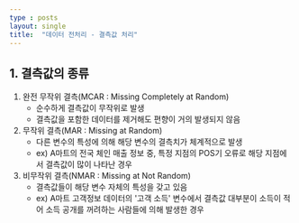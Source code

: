 ```yaml
---
type : posts
layout: single
title:  "데이터 전처리 - 결측값 처리"
---
```


## 1. 결측값의 종류  
 1) 완전 무작위 결측(MCAR : Missing Completely at Random)
    - 순수하게 결측값이 무작위로 발생
    - 결측값을 포함한 데이터를 제거해도 편향이 거의 발생되지 않음  
 2) 무작위 결측(MAR : Missing at Random)
    - 다른 변수의 특성에 의해 해당 변수의 결측치가 체계적으로 발생
    - ex) A마트의 전국 체인 매출 정보 중, 특정 지점의 POS기 오류로 해당 지점에서 결측값이 많이 나타난 경우  
 3) 비무작위 결측(NMAR : Missing at Not Random)
    - 결측값들이 해당 변수 자체의 특성을 갖고 있음
    - ex) A마트 고객정보 데이터의 '고객 소득' 변수에서 결측값 대부분이 소득이 적어 소득 공개를 꺼려하는 사람들에 의해 발생한 경우
